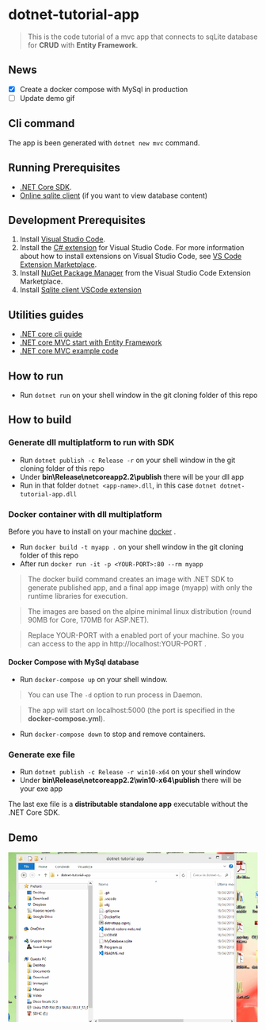 # dotnet-tutorial-app

> This is the code tutorial of a mvc app that connects to sqLite database for **CRUD** with **Entity Framework**.

## News

* [x] Create a docker compose with MySql in production
* [ ] Update demo gif

## Cli command

The app is been generated with ```dotnet new mvc``` command.

## Running Prerequisites

* [.NET Core SDK](https://www.microsoft.com/net/download/core).
* [Online sqlite client](https://sqliteonline.com/) (if you want to view database content)

## Development Prerequisites

1. Install [Visual Studio Code](https://code.visualstudio.com/).
2. Install the [C# extension](https://marketplace.visualstudio.com/items?itemName=ms-vscode.csharp) for Visual Studio Code. For more information about how to install extensions on Visual Studio Code, see [VS Code Extension Marketplace](https://code.visualstudio.com/docs/editor/extension-gallery).
3. Install [NuGet Package Manager](https://marketplace.visualstudio.com/items?itemName=jmrog.vscode-nuget-package-manager) from the Visual Studio Code Extension Marketplace.
4. Install [Sqlite client VSCode extension](https://github.com/AlexCovizzi/vscode-sqlite)

## Utilities guides

* [.NET core cli guide](https://docs.microsoft.com/it-it/dotnet/core/tools/?tabs=netcore2x)
* [.NET core MVC start with Entity Framework](https://docs.microsoft.com/it-it/aspnet/core/data/ef-mvc/intro?view=aspnetcore-2.2)
* [.NET core MVC example code](https://github.com/aspnet/AspNetCore.Docs/tree/master/aspnetcore/data/ef-mvc/intro/samples/cu-final)


## How to run

* Run ```dotnet run``` on your shell window in the git cloning folder of this repo

## How to build

### Generate dll multiplatform to run with SDK

* Run ```dotnet publish -c Release -r``` on your shell window in the git cloning folder of this repo
* Under **bin\Release\netcoreapp2.2\publish** there will be your dll app
* Run in that folder ```dotnet <app-name>.dll```, in this case ```dotnet dotnet-tutorial-app.dll```

### Docker container with dll multiplatform

Before you have to install on your machine [docker](https://docs.docker.com/docker-for-windows/install/) .

* Run ```docker build -t myapp .``` on your shell window in the git cloning folder of this repo
* After run ```docker run -it -p <YOUR-PORT>:80 --rm myapp``` 

> The docker build command creates an image with .NET SDK to generate published app, and a final app image (myapp) with only the runtime libraries for execution.

> The images are based on the alpine minimal linux distribution (round 90MB for Core, 170MB for ASP.NET).

> Replace YOUR-PORT with a enabled port of your machine. So you can access to the app in http://localhost:YOUR-PORT .

#### Docker Compose with MySql database

* Run ```docker-compose up``` on your shell window.

> You can use The ```-d``` option to run process in Daemon.

> The app will start on localhost:5000 (the port is specified in the **docker-compose.yml**).

* Run ```docker-compose down``` to stop and remove containers.

### Generate exe file

* Run ```dotnet publish -c Release -r win10-x64``` on your shell window
* Under **bin\Release\netcoreapp2.2\win10-x64\publish** there will be your exe app

The last exe file is a **distributable standalone app** executable without the .NET Core SDK.

## Demo

![demo.gif](demo.gif)
